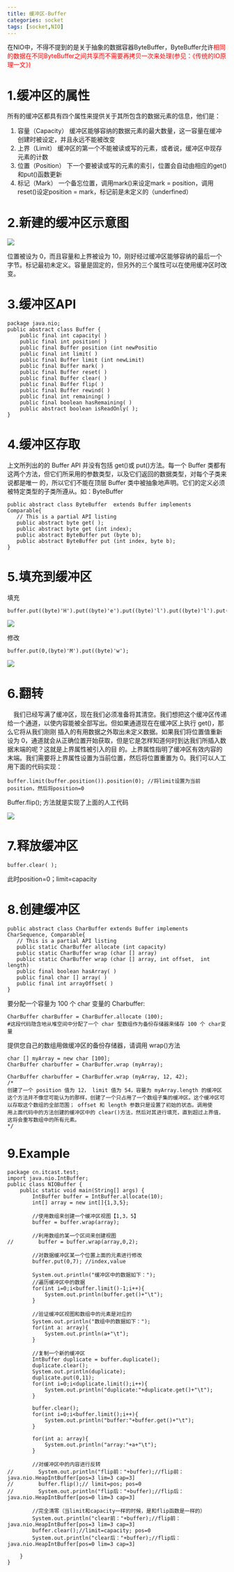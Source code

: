 ```yaml
---
title: 缓冲区-Buffer
categories: socket   
tags: [socket,NIO]
---
```



在NIO中，不得不提到的是关于抽象的数据容器ByteBuffer，ByteBuffer允许<font color=red>相同的数据在不同ByteBuffer之间共享而不需要再拷贝一次来处理(参见：《传统的IO原理一文》)</font>

# 1.缓冲区的属性 

所有的缓冲区都具有四个属性来提供关于其所包含的数据元素的信息，他们是：
1. 容量（Capacity）
    缓冲区能够容纳的数据元素的最大数量，这一容量在缓冲创建时被设定，并且永远不能被改变
2. 上界（Limit）
    缓冲区的第一个不能被读或写的元素，或者说，缓冲区中现存元素的计数
3. 位置（Position）
    下一个要被读或写的元素的索引，位置会自动由相应的get()和put()函数更新
4. 标记（Mark）
    一个备忘位置，调用mark()来设定mark = position，调用reset()设定position = mark，标记前是未定义的（underfined）

# 2.新建的缓冲区示意图

![](http://ols7leonh.bkt.clouddn.com//assert/img/java/socket/NIO_buffer_1.png)

位置被设为 0，而且容量和上界被设为 10，刚好经过缓冲区能够容纳的最后一个字节。标记最初未定义。容量是固定的，但另外的三个属性可以在使用缓冲区时改变。


# 3.缓冲区API
```
package java.nio;
public abstract class Buffer {
    public final int capacity( )
    public final int position( )
    public final Buffer position (int newPositio
    public final int limit( )
    public final Buffer limit (int newLimit)
    public final Buffer mark( )
    public final Buffer reset( )
    public final Buffer clear( )
    public final Buffer flip( )
    public final Buffer rewind( )
    public final int remaining( )
    public final boolean hasRemaining( )
    public abstract boolean isReadOnly( );
}

```

# 4.缓冲区存取
上文所列出的的 Buffer API 并没有包括 get()或 put()方法。每一个 Buffer 类都有这两个方法，但它们所采用的参数类型，以及它们返回的数据类型，对每个子类来说都是唯一
的，所以它们不能在顶层 Buffer 类中被抽象地声明。它们的定义必须被特定类型的子类所遵从。如：ByteBuffer
```
public abstract class ByteBuffer  extends Buffer implements Comparable{
   // This is a partial API listing
   public abstract byte get( );
   public abstract byte get (int index);
   public abstract ByteBuffer put (byte b);
   public abstract ByteBuffer put (int index, byte b);
}

```

# 5.填充到缓冲区
填充
```
buffer.put((byte)'H').put((byte)'e').put((byte)'l').put((byte)'l').put((byte)'o');
```
![](http://ols7leonh.bkt.clouddn.com//assert/img/java/socket/NIO_buffer_2.png)

修改
```
buffer.put(0,(byte)'M').put((byte)'w');
```
![](http://ols7leonh.bkt.clouddn.com//assert/img/java/socket/NIO_buffer_3.png)


# 6.翻转
&emsp;我们已经写满了缓冲区，现在我们必须准备将其清空。我们想把这个缓冲区传递给一个通道，以使内容能被全部写出。但如果通道现在在缓冲区上执行 get()，那么它将从我们刚刚
插入的有用数据之外取出未定义数据。如果我们将位置值重新设为 0，通道就会从正确位置开始获取，但是它是怎样知道何时到达我们所插入数据末端的呢？这就是上界属性被引入的目
的。上界属性指明了缓冲区有效内容的末端。我们需要将上界属性设置为当前位置，然后将位置重置为 0。我们可以人工用下面的代码实现：
```
buffer.limit(buffer.position()).position(0); //将limit设置为当前position，然后将position=0
```
Buffer.flip(); 方法就是实现了上面的人工代码

![](http://ols7leonh.bkt.clouddn.com//assert/img/java/socket/NIO_buffer_4.png)

# 7.释放缓冲区
```
buffer.clear( );
```
 此时position=0；limit=capacity


# 8.创建缓冲区

```
public abstract class CharBuffer extends Buffer implements CharSequence, Comparable{
   // This is a partial API listing
   public static CharBuffer allocate (int capacity)
   public static CharBuffer wrap (char [] array)
   public static CharBuffer wrap (char [] array, int offset,  int length)
   public final boolean hasArray( )
   public final char [] array( )
   public final int arrayOffset( )
}

```

要分配一个容量为 100 个 char 变量的 Charbuffer:
```
CharBuffer charBuffer = CharBuffer.allocate (100);
#这段代码隐含地从堆空间中分配了一个 char 型数组作为备份存储器来储存 100 个 char变量
```


提供您自己的数组用做缓冲区的备份存储器，请调用 wrap()方法
```
char [] myArray = new char [100];
CharBuffer charbuffer = CharBuffer.wrap (myArray);

CharBuffer charbuffer = CharBuffer.wrap (myArray, 12, 42);
/*
创建了一个 position 值为 12， limit 值为 54，容量为 myArray.length 的缓冲区
这个方法并不像您可能认为的那样，创建了一个只占用了一个数组子集的缓冲区。这个缓冲区可以存取这个数组的全部范围； offset 和 length 参数只是设置了初始的状态。调用使
用上面代码中的方法创建的缓冲区中的 clear()方法，然后对其进行填充，直到超过上界值，这将会重写数组中的所有元素。
*/

```


# 9.Example
```
package cn.itcast.test;
import java.nio.IntBuffer;
public class NIOBuffer {
    public static void main(String[] args) {
        IntBuffer buffer = IntBuffer.allocate(10);
        int[] array = new int[]{1,3,5};
        
        //使用数组来创建一个缓冲区视图【1,3，5】
        buffer = buffer.wrap(array);
        
        //利用数组的某一个区间来创建视图
//        buffer = buffer.wrap(array,0,2);
        
        //对数据缓冲区某一个位置上面的元素进行修改
        buffer.put(0,7); //index,value
        
        System.out.println("缓冲区中的数据如下：");
        //遍历缓冲区中的数据
        for(int i=0;i<buffer.limit()-1;i++){
            System.out.println(buffer.get()+"\t");
        }
        
        //验证缓冲区视图和数组中的元素是对应的
        System.out.println("数组中的数据如下：");
        for(int a: array){
            System.out.println(a+"\t");
        }
        
        //复制一个新的缓冲区
        IntBuffer duplicate = buffer.duplicate();
        duplicate.clear();
        System.out.println(duplicate);
        duplicate.put(0,11);
        for(int i=0;i<duplicate.limit();i++){
            System.out.println("duplicate:"+duplicate.get()+"\t");
        }
        
        buffer.clear();
        for(int i=0;i<buffer.limit();i++){
            System.out.println("buffer:"+buffer.get()+"\t");
        }
        
        for(int a: array){
            System.out.println("array:"+a+"\t");
        }
        
        //对缓冲区中的内容进行反转
//        System.out.println("flip前："+buffer);//flip前：java.nio.HeapIntBuffer[pos=3 lim=3 cap=3]
//        buffer.flip();// limit=pos; pos=0
//        System.out.println("flip后："+buffer);//flip后：java.nio.HeapIntBuffer[pos=0 lim=3 cap=3]
        
        //完全清零（当limit和capacity一样的时候，是和flip函数是一样的）
        System.out.println("clear前："+buffer);//flip前：java.nio.HeapIntBuffer[pos=3 lim=3 cap=3]
        buffer.clear();//limit=capacity; pos=0
        System.out.println("clear后："+buffer);//flip后：java.nio.HeapIntBuffer[pos=0 lim=3 cap=3]
        
    }
}

```
























